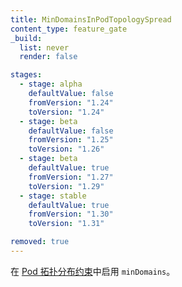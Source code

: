 ```yaml
---
title: MinDomainsInPodTopologySpread
content_type: feature_gate
_build:
  list: never
  render: false

stages:
  - stage: alpha
    defaultValue: false
    fromVersion: "1.24"
    toVersion: "1.24"
  - stage: beta
    defaultValue: false
    fromVersion: "1.25"
    toVersion: "1.26"
  - stage: beta
    defaultValue: true
    fromVersion: "1.27"
    toVersion: "1.29"
  - stage: stable
    defaultValue: true
    fromVersion: "1.30"
    toVersion: "1.31"

removed: true
---
```


<!--
Enable `minDomains` in
[Pod topology spread constraints](/docs/concepts/scheduling-eviction/topology-spread-constraints/).
-->
在 [Pod 拓扑分布约束](/zh-cn/docs/concepts/scheduling-eviction/topology-spread-constraints/)中启用 `minDomains`。
